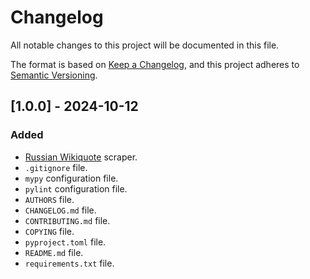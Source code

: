 # Changelog

All notable changes to this project will be documented in this file.

The format is based on [Keep a Changelog](https://keepachangelog.com/en/1.1.0/),
and this project adheres to [Semantic Versioning](https://semver.org/spec/v2.0.0.html).

## [1.0.0] - 2024-10-12

### Added

- [Russian Wikiquote](https://ru.wikiquote.org/wiki/%D0%97%D0%B0%D0%B3%D0%BB%D0%B0%D0%B2%D0%BD%D0%B0%D1%8F_%D1%81%D1%82%D1%80%D0%B0%D0%BD%D0%B8%D1%86%D0%B0) scraper.
- `.gitignore` file.
- `mypy` configuration file.
- `pylint` configuration file.
- `AUTHORS` file.
- `CHANGELOG.md` file.
- `CONTRIBUTING.md` file.
- `COPYING` file.
- `pyproject.toml` file.
- `README.md` file.
- `requirements.txt` file.
